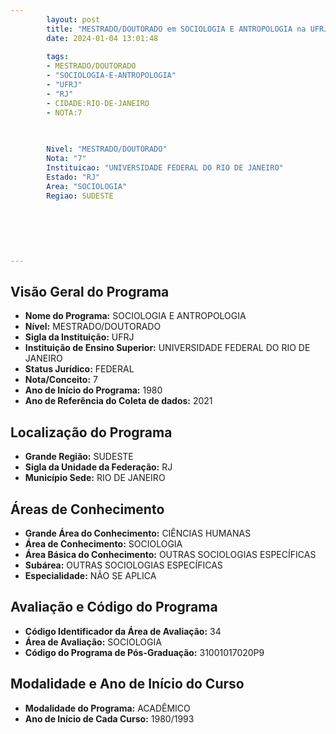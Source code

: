 ```yaml
---
        layout: post
        title: "MESTRADO/DOUTORADO em SOCIOLOGIA E ANTROPOLOGIA na UFRJ  "
        date: 2024-01-04 13:01:48
     
        tags:
        - MESTRADO/DOUTORADO
        - "SOCIOLOGIA-E-ANTROPOLOGIA"
        - "UFRJ"
        - "RJ"
        - CIDADE:RIO-DE-JANEIRO
        - NOTA:7
        
       

        Nivel: "MESTRADO/DOUTORADO"
        Nota: "7"
        Instituicao: "UNIVERSIDADE FEDERAL DO RIO DE JANEIRO"
        Estado: "RJ"
        Area: "SOCIOLOGIA"
        Regiao: SUDESTE
        
        
        
        
        
        
---
```

## Visão Geral do Programa
- **Nome do Programa:** SOCIOLOGIA E ANTROPOLOGIA
- **Nível:** MESTRADO/DOUTORADO
- **Sigla da Instituição:** UFRJ
- **Instituição de Ensino Superior:** UNIVERSIDADE FEDERAL DO RIO DE JANEIRO
- **Status Jurídico:** FEDERAL
- **Nota/Conceito:** 7
- **Ano de Início do Programa:** 1980
- **Ano de Referência do Coleta de dados:** 2021

## Localização do Programa
- **Grande Região:** SUDESTE
- **Sigla da Unidade da Federação:** RJ
- **Município Sede:** RIO DE JANEIRO

## Áreas de Conhecimento
- **Grande Área do Conhecimento:** CIÊNCIAS HUMANAS
- **Área de Conhecimento:** SOCIOLOGIA
- **Área Básica do Conhecimento:** OUTRAS SOCIOLOGIAS ESPECÍFICAS
- **Subárea:** OUTRAS SOCIOLOGIAS ESPECÍFICAS
- **Especialidade:** NÃO SE APLICA

## Avaliação e Código do Programa
- **Código Identificador da Área de Avaliação:** 34
- **Área de Avaliação:** SOCIOLOGIA
- **Código do Programa de Pós-Graduação:** 31001017020P9


## Modalidade e Ano de Início do Curso
- **Modalidade do Programa:** ACADÊMICO
- **Ano de Início de Cada Curso:** 1980/1993
